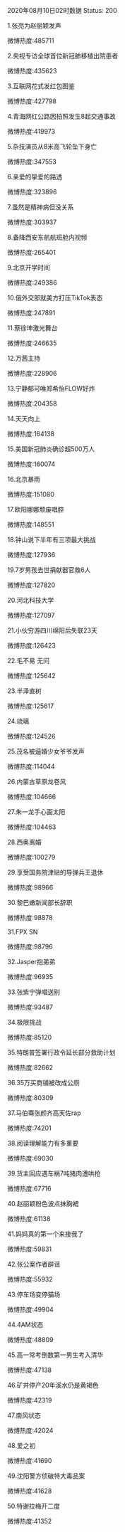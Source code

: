2020年08月10日02时数据
Status: 200

1.张亮为赵丽颖发声

微博热度:485711

2.央视专访全球首位新冠肺移植出院患者

微博热度:435623

3.互联网花式发红包图鉴

微博热度:427798

4.青海网红公路因拍照发生8起交通事故

微博热度:419973

5.杂技演员从8米高飞轮坠下身亡

微博热度:347553

6.亲爱的挚爱的路透

微博热度:323896

7.虽然是精神病但没关系

微博热度:303937

8.备降西安东航航班舱内视频

微博热度:265401

9.北京开学时间

微博热度:249386

10.俄外交部就美方打压TikTok表态

微博热度:247891

11.蔡徐坤激光舞台

微博热度:246635

12.万茜主持

微博热度:228906

13.宁静郁可唯郑希怡FLOW好炸

微博热度:204358

14.天天向上

微博热度:164138

15.美国新冠肺炎确诊超500万人

微博热度:160074

16.北京暴雨

微博热度:151080

17.欧阳娜娜颓废唱腔

微博热度:148551

18.钟山说下半年有三项最大挑战

微博热度:127936

19.7岁男孩去世捐献器官救6人

微博热度:127820

20.河北科技大学

微博热度:127097

21.小伙穷游四川绵阳后失联23天

微博热度:126423

22.毛不易 无问

微博热度:125642

23.半泽直树

微博热度:125617

24.琉璃

微博热度:124526

25.茂名被逼婚少女爷爷发声

微博热度:114044

26.内蒙古草原龙卷风

微博热度:104666

27.朱一龙手心画太阳

微博热度:104463

28.西奥离婚

微博热度:100279

29.享受国务院津贴的导弹兵王退休

微博热度:98966

30.黎巴嫩新闻部长辞职

微博热度:98878

31.FPX SN

微博热度:98796

32.Jasper抱弟弟

微博热度:96935

33.张紫宁弹唱送别

微博热度:93487

34.极限挑战

微博热度:85120

35.特朗普签署行政令延长部分救助计划

微博热度:82662

36.35万买商铺被改成公厕

微博热度:80309

37.马伯骞张颜齐高天佐rap

微博热度:74201

38.阅读理解能力有多重要

微博热度:69030

39.货主回应遇车祸7吨猪肉遭哄抢

微博热度:67716

40.赵丽颖粉色波点抹胸裙

微博热度:61138

41.妈妈真的第一个来接我了

微博热度:59831

42.张公案作者辟谣

微博热度:55932

43.停车场变停猫场

微博热度:49904

44.4AM状态

微博热度:48809

45.高一常考倒数第一男生考入清华

微博热度:47138

46.矿井停产20年溪水仍是黄褐色

微博热度:42319

47.南风状态

微博热度:42024

48.爱之初

微博热度:41690

49.沈阳警方侦破特大毒品案

微博热度:41628

50.特谢拉梅开二度

微博热度:41352

